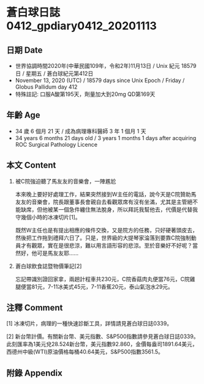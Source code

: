 [_metadata_:encoding]: - "utf-8"
[_metadata_:language]: - "zh-Hant-TW"
[_metadata_:fileformat]: - "markdown"
[_metadata_:MIME_type]: - "text/plain"
[_metadata_:markdown_version]: - "commonmark version 0.29"
[_metadata_:markdown_spec]: - "https://spec.commonmark.org/0.29/"

# 蒼白球日誌0412_gpdiary0412_20201113 #

## 日期 Date ##

* 世界協調時間2020年(中華民國109年，令和2年)11月13日 / Unix 紀元 18579 日 / 星期五 / 蒼白球紀元第412日
* November 13, 2020 (UTC) / 18579 days since Unix Epoch / Friday / Globus Pallidum day 412
* 特殊註記: 口服A酸第195天，劑量加大到20mg QD第169天

## 年齡 Age ##

* 34 歲 6 個月 21 天 / 成為病理專科醫師 3 年 1 個月 1 天
* 34 years 6 months 21 days old / 3 years 1 months 1 days after acquiring ROC Surgical Pathology Licence

## 本文 Content ##

1. 被C院強迫聽了馬友友的音樂會，一陣尷尬

    本來晚上要好好處理工作，結果突然接到W主任的電話，說今天是C院贊助馬友友的音樂會，院長跟董事長會親自去看觀眾席有沒有坐滿，尤其是主管絕不能缺席，但他被某一個急件纏住無法脫身，所以拜託我幫他去，代價是代替我守幾個小時的冰凍切片[1]。

    既然W主任也是有提出相應的條件交換，又是院方的任務，只好硬著頭皮去，然後把工作拖到禮拜六日了。只是，世界級的大提琴家淪落到要靠C院強制動員才有觀眾，實在是很悲涼，難以用言語形容的悲涼。至於音樂好不好呢？當然好，他可是馬友友耶......

2. 蒼白球飲食誌暨物價筆記[2]

    忘記帶識別證回家拿，兩趟計程車共230元，C院香菇肉丸便當76元，C院雞腿便當81元，7-11冰美式45元，7-11香蕉20元，泰山氣泡水29元。

## 注釋 Comment ##

[1] 冰凍切片，病理的一種快速診斷工具，詳情請見蒼白球日誌0339。

[2] 新台幣計價。有關新台幣、美元指數、S&P500指數請參見蒼白球日誌0339。此刻匯率為1美元兌28.524新台幣，美元指數92.860，金價每盎司1891.64美元，西德州中級(WTI)原油價格每桶40.64美元，S&P500指數3561.5。



## 附錄 Appendix ##


